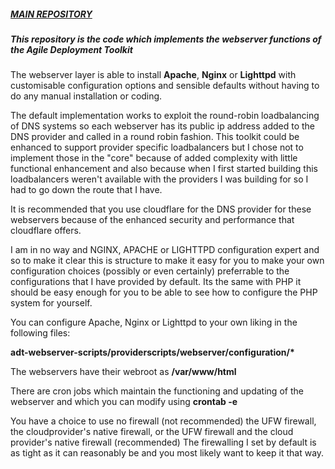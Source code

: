 ##### [MAIN REPOSITORY](https://github.com/wintersys-projects/adt-build-machine-scripts)

##### This repository is the code which implements the webserver functions of the Agile Deployment Toolkit

The webserver layer is able to install **Apache**, **Nginx** or **Lighttpd** with customisable configuration options and sensible defaults without having to do any manual installation or coding. 

The default implementation works to exploit the round-robin loadbalancing of DNS systems so each webserver has its public ip address added to the DNS provider and called in a round robin fashion. This toolkit could be enhanced to support provider specific loadbalancers  but I chose not to implement those in the "core" because of added complexity with little functional enhancement and also because when I first started building this loadbalancers weren't available with the providers I was building for so I had to go down the route that I have. 

It is recommended that you use cloudflare for the DNS provider for these webservers because of the enhanced security and performance that cloudflare offers. 

I am in no way and NGINX, APACHE or LIGHTTPD configuration expert and so to make it clear this is structure to make it easy for you to make your own configuration choices (possibly or even certainly) preferrable to the configurations that I have provided by default. Its the same with PHP it should be easy enough for you to be able to see how to configure the PHP system for yourself. 

You can configure Apache, Nginx or Lighttpd to your own liking in the following files:

**adt-webserver-scripts/providerscripts/webserver/configuration/\***  

The webservers have their webroot as **/var/www/html**

There are cron jobs which maintain the functioning and updating of the webserver and which you can modify using **crontab -e**

You have a choice to use no firewall (not recommended) the UFW firewall, the cloudprovider's native firewall, or the UFW firewall and the cloud provider's native firewall (recommended)
The firewalling I set by default is as tight as it can reasonably be and you most likely want to keep it that way. 



